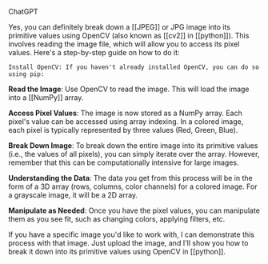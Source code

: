 ChatGPT

Yes, you can definitely break down a [[JPEG]] or JPG image into its primitive values using OpenCV (also known as [[cv2]] in [[python]]). This involves reading the image file, which will allow you to access its pixel values. Here's a step-by-step guide on how to do it:

    Install OpenCV: If you haven't already installed OpenCV, you can do so using pip:

**Read the Image**: Use OpenCV to read the image. This will load the image into a [[NumPy]] array.

**Access Pixel Values**: The image is now stored as a NumPy array. Each pixel's value can be accessed using array indexing. In a colored image, each pixel is typically represented by three values (Red, Green, Blue).

**Break Down Image**: To break down the entire image into its primitive values (i.e., the values of all pixels), you can simply iterate over the array. However, remember that this can be computationally intensive for large images.

**Understanding the Data**: The data you get from this process will be in the form of a 3D array (rows, columns, color channels) for a colored image. For a grayscale image, it will be a 2D array.

**Manipulate as Needed**: Once you have the pixel values, you can manipulate them as you see fit, such as changing colors, applying filters, etc.

If you have a specific image you'd like to work with, I can demonstrate this process with that image. Just upload the image, and I'll show you how to break it down into its primitive values using OpenCV in [[python]].